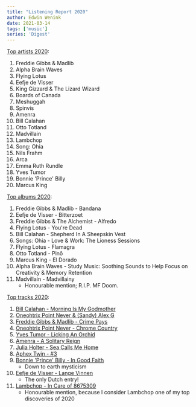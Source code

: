 ```yaml
---
title: "Listening Report 2020"
author: Edwin Wenink
date: 2021-03-14
tags: ['music']
series: 'Digest'
---
```


[Top artists 2020](https://www.last.fm/user/EdwinW/library/artists?from=2020-01-01&to=2021-01-01):

1. Freddie Gibbs & Madlib
2. Alpha Brain Waves
3. Flying Lotus
4. Eefje de Visser
5. King Gizzard & The Lizard Wizard
6. Boards of Canada
7. Meshuggah
8. Spinvis
9. Amenra
10. Bill Calahan
11. Otto Totland
12. Madvillain
13. Lambchop
14. Song: Ohia
15. Nils Frahm
16. Arca
17. Emma Ruth Rundle
18. Yves Tumor
19. Bonnie 'Prince' Billy
20. Marcus King

[Top albums 2020](https://www.last.fm/user/EdwinW/library/albums?from=2020-01-01&to=2021-01-01):

1. Freddie Gibbs & Madlib - Bandana
2. Eefje de Visser - Bitterzoet
3. Freddie Gibbs & The Alchemist - Alfredo
4. Flying Lotus - You're Dead
5. Bill Calahan - Shepherd In A Sheepskin Vest
6. Songs: Ohia - Love & Work: The Lioness Sessions
7. Flying Lotus - Flamagra
8. Otto Totland - Pinô
9. Marcus King - El Dorado
10. Alpha Brain Waves - Study Music: Soothing Sounds to Help Focus on Creativity & Memory Retention
11. Madvillain - Madvillainy
    * Honourable mention; R.I.P. MF Doom. 

[Top tracks 2020](https://www.last.fm/user/EdwinW/library/tracks?from=2020-01-01&to=2021-01-01):

1. [Bill Calahan - Morning Is My Godmother](https://youtu.be/xCcUYEzzQVo)
2. [Oneohtrix Point Never & (Sandy) Alex G](https://www.youtube.com/watch?v=oW_UxxDo10w)
3. [Freddie Gibbs & Madlib - Crime Pays](https://www.youtube.com/watch?v=u8R7fmLYgi4)
4. [Oneohtrix Point Never - Chrome Country](https://youtu.be/GVj4v-UCIQo)
5. [Yves Tumor - Licking An Orchid](https://www.youtube.com/watch?v=M9teCJVTr_s&t=1s)
6. [Amenra - A Solitary Reign](https://youtu.be/CD7bxyzFbC4)
7. [Julia Holter - Sea Calls Me Home](https://youtu.be/OERixQR-hxY)
8. [Aphex Twin - #3](https://www.youtube.com/watch?v=fkvZOvOeON0)
9. [Bonnie 'Prince' Billy - In Good Faith](https://youtu.be/q-rLvg1k-Uk)
    * Down to earth mysticism
10. [Eefje de Visser - Lange Vinnen](https://www.youtube.com/watch?v=NIN7_m2omQw)
    * The only Dutch entry!
11. [Lambchop - In Care of 8675309](https://youtu.be/3CD2-xbHC5w)
    * Honourable mention, because I consider Lambchop one of my top discoveries of 2020
